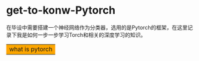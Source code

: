 # get-to-konw-Pytorch
在毕设中需要搭建一个神经网络作为分类器，选用的是Pytorch的框架，在这里记录下我是如何一步一步学习Torch和相关的深度学习的知识。

<table><tr><td bgcolor=orange> what is pytorch 

